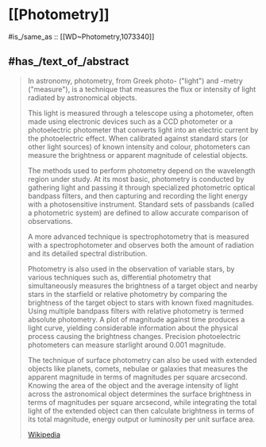 
# [[Photometry]] 

#is_/same_as :: [[WD~Photometry,1073340]] 

## #has_/text_of_/abstract 

> In astronomy, photometry, from Greek photo- ("light") and -metry ("measure"), 
> is a technique that measures the flux or intensity of light radiated by astronomical objects. 
> 
> This light is measured through a telescope using a photometer, 
> often made using electronic devices such as a CCD photometer or a photoelectric photometer 
> that converts light into an electric current by the photoelectric effect. 
> When calibrated against standard stars (or other light sources) of known intensity and colour, 
> photometers can measure the brightness or apparent magnitude of celestial objects.
>
> The methods used to perform photometry depend on the wavelength region under study. 
> At its most basic, photometry is conducted by gathering light 
> and passing it through specialized photometric optical bandpass filters, 
> and then capturing and recording the light energy with a photosensitive instrument. 
> Standard sets of passbands (called a photometric system) are defined 
> to allow accurate comparison of observations. 
> 
> A more advanced technique is spectrophotometry that is measured with a spectrophotometer 
> and observes both the amount of radiation and its detailed spectral distribution.
>
> Photometry is also used in the observation of variable stars, by various techniques such as, 
> differential photometry that simultaneously measures the brightness of a target object and nearby stars in the starfield or relative photometry by comparing the brightness of the target object to stars with known fixed magnitudes. Using multiple bandpass filters with relative photometry is termed absolute photometry. A plot of magnitude against time produces a light curve, yielding considerable information about the physical process causing the brightness changes. Precision photoelectric photometers can measure starlight around 0.001 magnitude.
>
> The technique of surface photometry can also be used with extended objects like planets, comets, nebulae or galaxies that measures the apparent magnitude in terms of magnitudes per square arcsecond. Knowing the area of the object and the average intensity of light across the astronomical object determines the surface brightness in terms of magnitudes per square arcsecond, while integrating the total light of the extended object can then calculate brightness in terms of its total magnitude, energy output or luminosity per unit surface area.
>
> [Wikipedia](https://en.wikipedia.org/wiki/Photometry%20(astronomy)) 

